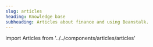 ```yaml
---
slug: articles
heading: Knowledge base
subheading: Articles about finance and using Beanstalk.
---
```

import Articles from '../../components/articles/articles'

<Articles/>